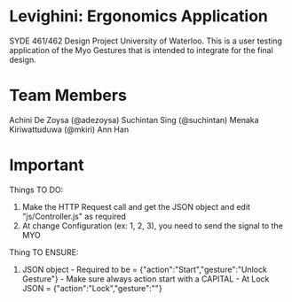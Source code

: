 Levighini: Ergonomics Application
================================
SYDE 461/462 Design Project University of Waterloo. This is a user testing application of the Myo Gestures that is intended to integrate for the final design.

Team Members
=============
Achini De Zoysa (@adezoysa)
Suchintan Sing (@suchintan)
Menaka Kiriwattuduwa (@mkiri)
Ann Han

Important
=========
Things TO DO:
  1. Make the HTTP Request call and get the JSON object and edit "js/Controller.js" as required
  2. At change Configuration (ex: 1, 2, 3), you need to send the signal to the MYO

Thing TO ENSURE:
  1. JSON object 
    -  Required to be = {"action":"Start","gesture":"Unlock Gesture"}
    -  Make sure always action start with a CAPITAL
    -  At Lock JSON = {"action":"Lock","gesture":""}
